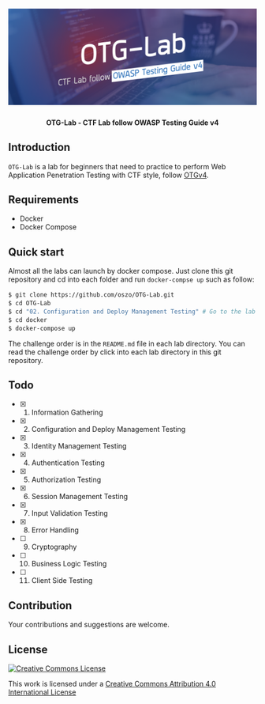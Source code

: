 <h1 align="center">
  <br>
  <a href="https://github.com/oszo/OTG-Lab">
    <img src="badge.png" alt="OTG-Lab"></a>
  <br>
</h1>
<h4 align="center">OTG-Lab - CTF Lab follow OWASP Testing Guide v4</h4>

## Introduction

`OTG-Lab` is a lab for beginners that need to practice to perform Web Application Penetration Testing with CTF style, follow [OTGv4](https://www.owasp.org/index.php/OWASP_Testing_Guide_v4_Table_of_Contents).

## Requirements

* Docker
* Docker Compose

## Quick start

Almost all the labs can launch by docker compose. Just clone this git repository and cd into each folder and run `docker-compse up` such as follow:

```bash
$ git clone https://github.com/oszo/OTG-Lab.git
$ cd OTG-Lab
$ cd "02. Configuration and Deploy Management Testing" # Go to the lab directory you want to do.
$ cd docker
$ docker-compose up
```

The challenge order is in the `README.md` file in each lab directory. You can read the challenge order by click into each lab directory in this git repository.

## Todo

- [x] 1.  Information Gathering
- [X] 2.  Configuration and Deploy Management Testing
- [X] 3.  Identity Management Testing
- [X] 4.  Authentication Testing
- [X] 5.  Authorization Testing
- [X] 6.  Session Management Testing
- [X] 7.  Input Validation Testing
- [x] 8.  Error Handling
- [ ] 9.  Cryptography
- [ ] 10. Business Logic Testing
- [ ] 11. Client Side Testing

## Contribution

Your contributions and suggestions are welcome.

## License

[![Creative Commons License](http://i.creativecommons.org/l/by/4.0/88x31.png)](http://creativecommons.org/licenses/by/4.0/)

This work is licensed under a [Creative Commons Attribution 4.0 International License](http://creativecommons.org/licenses/by/4.0/)
